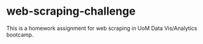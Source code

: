 # web-scraping-challenge
This is a homework assignment for web scraping in UoM Data Vis/Analytics bootcamp.
